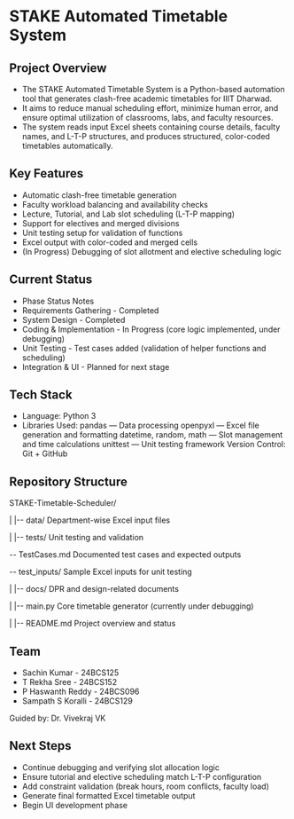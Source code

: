 # STAKE Automated Timetable System

## Project Overview
* The STAKE Automated Timetable System is a Python-based automation tool that generates clash-free academic timetables for IIIT Dharwad.
* It aims to reduce manual scheduling effort, minimize human error, and ensure optimal utilization of classrooms, labs, and faculty resources.
* The system reads input Excel sheets containing course details, faculty names, and L-T-P structures, and produces structured, color-coded timetables automatically.

## Key Features
* Automatic clash-free timetable generation
* Faculty workload balancing and availability checks
* Lecture, Tutorial, and Lab slot scheduling (L-T-P mapping)
* Support for electives and merged divisions
* Unit testing setup for validation of functions
* Excel output with color-coded and merged cells
* (In Progress) Debugging of slot allotment and elective scheduling logic

## Current Status
* Phase	Status	Notes
* Requirements Gathering - Completed	
* System Design	- Completed	
* Coding & Implementation	- In Progress (core logic implemented, under debugging)
* Unit Testing	- Test cases added (validation of helper functions and scheduling)
* Integration & UI	- Planned for next stage
 
## Tech Stack
* Language: Python 3
* Libraries Used:
    pandas — Data processing
    openpyxl — Excel file generation and formatting
    datetime, random, math — Slot management and time calculations
    unittest — Unit testing framework
    Version Control: Git + GitHub

## Repository Structure
STAKE-Timetable-Scheduler/

|
|-- data/                 Department-wise Excel input files

|
|-- tests/                Unit testing and validation

 \-- TestCases.md      Documented test cases and expected outputs

 \-- test_inputs/      Sample Excel inputs for unit testing

|
|-- docs/                 DPR and design-related documents

|
|-- main.py               Core timetable generator (currently under debugging)

|
|-- README.md             Project overview and status

## Team
* Sachin Kumar -	24BCS125
* T Rekha Sree -	24BCS152
* P Haswanth Reddy -	24BCS096
* Sampath S Koralli	- 24BCS129

Guided by: Dr. Vivekraj VK

## Next Steps
* Continue debugging and verifying slot allocation logic
* Ensure tutorial and elective scheduling match L-T-P configuration
* Add constraint validation (break hours, room conflicts, faculty load)
* Generate final formatted Excel timetable output
* Begin UI development phase